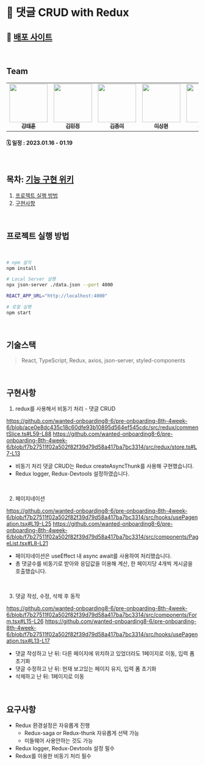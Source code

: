 # 📝 댓글 CRUD with Redux

## 📌 [배포 사이트](https://pre-onboarding-8th-4week-6.netlify.app/)

</br>

## Team

<table>
  <tbody>
    <tr>
      <td align="center"><a href="https://github.com/TaeTaehoon"><img src="https://user-images.githubusercontent.com/107424974/212338752-939b2522-7b0a-4e7c-9ef4-85d957ec8f7c.jpeg" width="100px;" alt=""/><br /><sub><b>강태훈</b></sub></a><br /></td>
      <td align="center"><a href="https://github.com/Tenykim1109"><img src="https://user-images.githubusercontent.com/107424974/212338696-72b9433d-2ed5-4954-b9ce-ef444aa662eb.jpeg" width="100px;" alt=""/><br /><sub><b>김민정</b></sub></a><br /></td>
      <td align="center"><a href="https://github.com/Paperkeem"><img src="https://user-images.githubusercontent.com/107424974/212338824-fc8fd767-7ed3-4600-9596-7665f823be03.jpeg" width="100px;" alt=""/><br /><sub><b>김종이</b></sub></a><br /></td>
      <td align="center"><a href="https://github.com/sanghyun-lee2"><img src="https://user-images.githubusercontent.com/107424974/212338676-3e3b273b-5860-4eed-b971-1a26a9572e74.png" width="100px;" alt=""/><br /><sub><b>이상현</b></sub></a><br /></td>
      <td align="center"><a href="https://github.com/LEE-YO-HAN"><img src="https://user-images.githubusercontent.com/107424974/212338768-2d0c7044-dc9e-4379-b9a9-bd7252e13287.png" width="100px;" alt=""/><br /><sub><b>이요한</b></sub></a><br /></td>
      <td align="center"><a href="https://github.com/rlorxl"><img src="https://user-images.githubusercontent.com/107424974/212338810-22a9d6cf-8073-45f5-a45a-a1025011d445.jpeg" width="100px;" alt=""/><br /><sub><b>이조은</b></sub></a><br /></td>
    </tr>
  </tbody>
</table>

#### 🗓 일정 : 2023.01.16 - 01.19

</br>

## 목차: [기능 구현 위키](https://github.com/wanted-onboarding8-6/pre-onboarding-8th-4week-6/wiki)

1. [프로젝트 실행 방법](#프로젝트-실행-방법)
2. [구현사항](#구현사항)

</br>

## 프로젝트 실행 방법

<br>

```bash
# npm 설치
npm install
```

```bash
# Local Server 실행
npx json-server ./data.json --port 4000
```

```bash
REACT_APP_URL="http://localhost:4000"
```

```bash
# 로컬 실행
npm start
```

<br>

## 기술스택

> React, TypeScript, Redux, axios, json-server, styled-components

<br>

## 구현사항

1. redux를 사용해서 비동기 처리 - 댓글 CRUD

https://github.com/wanted-onboarding8-6/pre-onboarding-8th-4week-6/blob/ace0e8dc435c18c60dfe93b10895d564ef545cdc/src/redux/commentSlice.ts#L59-L88
https://github.com/wanted-onboarding8-6/pre-onboarding-8th-4week-6/blob/f7b27511f02a502f82f39d79d58a417ba7bc3314/src/redux/store.ts#L7-L13

 - 비동기 처리 댓글 CRUD는 Redux createAsyncThunk를 사용해 구현했습니다.
 - Redux logger, Redux-Devtools 설정하였습니다.

</br>

2. 페이지네이션

https://github.com/wanted-onboarding8-6/pre-onboarding-8th-4week-6/blob/f7b27511f02a502f82f39d79d58a417ba7bc3314/src/hooks/usePagenation.tsx#L19-L25
https://github.com/wanted-onboarding8-6/pre-onboarding-8th-4week-6/blob/f7b27511f02a502f82f39d79d58a417ba7bc3314/src/components/PageList.tsx#L8-L21

 - 페이지네이션은 useEffect 내 async await를 사용하여 처리했습니다.
 - 총 댓글수를 비동기로 받아와 응답값을 이용해 계산, 한 페이지당 4개씩 게시글을 호출했습니다.

</br>

3. 댓글 작성, 수정, 삭제 후 동작

https://github.com/wanted-onboarding8-6/pre-onboarding-8th-4week-6/blob/f7b27511f02a502f82f39d79d58a417ba7bc3314/src/components/Form.tsx#L15-L26
https://github.com/wanted-onboarding8-6/pre-onboarding-8th-4week-6/blob/f7b27511f02a502f82f39d79d58a417ba7bc3314/src/hooks/usePagenation.tsx#L13-L17

   - 댓글 작성하고 난 뒤: 다른 페이지에 위치하고 있었더라도 1페이지로 이동, 입력 폼 초기화
   - 댓글 수정하고 난 뒤: 현재 보고있는 페이지 유지, 입력 폼 초기화
   - 삭제하고 난 뒤: 1페이지로 이동

</br>

## 요구사항

- Redux 환경설정은 자유롭게 진행
   - Redux-saga or Redux-thunk 자유롭게 선택 가능
   - 미들웨어 사용안하는 것도 가능
- Redux logger, Redux-Devtools 설정 필수
- Redux를 이용한 비동기 처리 필수
